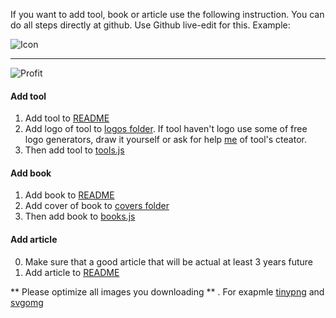 If you want to add tool, book or article use the following instruction.
You can do all steps directly at github. Use Github live-edit for this.
Example:

![Icon](https://raw.githubusercontent.com/web-animation/web-animation.github.io/master/assets/images/live-edit-icon.jpg)

---

![Profit](https://raw.githubusercontent.com/web-animation/web-animation.github.io/master/assets/images/profit.jpg)

#### Add tool
1. Add tool to [README](https://github.com/web-animation/web-animation.github.io/blob/master/README.md)
2. Add logo of tool to [logos folder](https://github.com/web-animation/web-animation.github.io/tree/master/data/logos).
If tool haven't logo use some of free logo generators, draw it yourself or ask for help [me](https://github.com/sergey-pimenov) of tool's cteator.
3. Then add tool to [tools.js](https://github.com/web-animation/web-animation.github.io/tree/master/data/tools.js)

#### Add book
1. Add book to [README](https://github.com/web-animation/web-animation.github.io/blob/master/README.md)
2. Add cover of book to [covers folder](https://github.com/web-animation/web-animation.github.io/tree/master/data/covers)
3. Then add book to [books.js](https://github.com/web-animation/web-animation.github.io/tree/master/data/books.js)


#### Add article
0. Make sure that a good article that will be actual at least 3 years future
1. Add article to [README](https://github.com/web-animation/web-animation.github.io/blob/master/README.md)

** Please optimize all images you downloading ** . For exapmle [tinypng](https://tinypng.com/) and [svgomg](https://jakearchibald.github.io/svgomg/)

